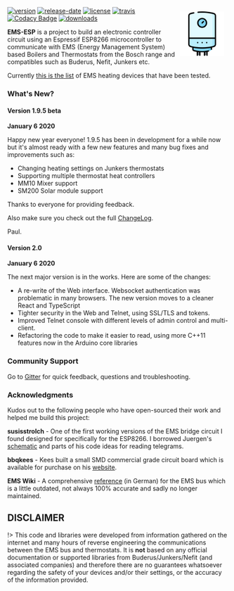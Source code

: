 <img style="margin: 10px 10px; float:right; width:20%" src="_media/boiler.svg" alt="EMS-ESP Logo"></img>

[![version](https://img.shields.io/github/release/proddy/EMS-ESP.svg?label=Latest%20Release)](https://github.com/proddy/EMS-ESP/blob/master/CHANGELOG.md)
[![release-date](https://img.shields.io/github/release-date/proddy/EMS-ESP.svg?label=Released)](https://github.com/proddy/EMS-ESP/commits/master)
[![license](https://img.shields.io/github/license/proddy/EMS-ESP.svg)](LICENSE)
[![travis](https://travis-ci.com/proddy/EMS-ESP.svg?branch=master)](https://travis-ci.com/proddy/EMS-ESP)
[![Codacy Badge](https://api.codacy.com/project/badge/Grade/b8880625bdf841d4adb2829732030887)](https://app.codacy.com/app/proddy/EMS-ESP?utm_source=github.com&utm_medium=referral&utm_content=proddy/EMS-ESP&utm_campaign=Badge_Grade_Settings)
[![downloads](https://img.shields.io/github/downloads/proddy/EMS-ESP/total.svg)](https://github.com/proddy/EMS-ESP/releases)

**EMS-ESP** is a project to build an electronic controller circuit using an Espressif ESP8266 microcontroller to communicate with EMS (Energy Management System) based Boilers and Thermostats from the Bosch range and compatibles such as Buderus, Nefit, Junkers etc.

Currently [this is the list](Supported-EMS-Devices) of EMS heating devices that have been tested. 

### What's New?

<!-- tabs:start -->

#### **Version 1.9.5 beta**
**January 6 2020**

Happy new year everyone! 1.9.5 has been in development for a while now but it's almost ready with a few new features and many bug fixes and improvements such as:

- Changing heating settings on Junkers thermostats
- Supporting multiple thermostat heat controllers
- MM10 Mixer support
- SM200 Solar module support

Thanks to everyone for providing feedback.

Also make sure you check out the full [ChangeLog](https://github.com/proddy/EMS-ESP/blob/dev/CHANGELOG.md).

Paul.

#### **Version 2.0**
**January 6 2020**

The next major version is in the works. Here are some of the changes:
- A re-write of the Web interface. Websocket authentication was problematic in many browsers. The new version moves to a cleaner React and TypeScript
- Tighter security in the Web and Telnet, using SSL/TLS and tokens.
- Improved Telnet console with different levels of admin control and multi-client.
- Refactoring the code to make it easier to read, using more C++11 features now in the Arduino core libraries
 
<!-- tabs:end -->

### Community Support
Go to [Gitter](https://gitter.im/EMS-ESP/community) for quick feedback, questions and troubleshooting.

### Acknowledgments

Kudos out to the following people who have open-sourced their work and helped me build this project:

 **susisstrolch** - One of the first working versions of the EMS bridge circuit I found designed for specifically for the ESP8266. I borrowed Juergen's [schematic](https://github.com/susisstrolch/EMS-ESP12) and parts of his code ideas for reading telegrams.

 **bbqkees** - Kees built a small SMD commercial grade circuit board which is available for purchase on his [website](https://bbqkees-electronics.nl/).

 **EMS Wiki** - A comprehensive [reference](https://emswiki.thefischer.net/doku.php?id=wiki:ems:telegramme) (in German) for the EMS bus which is a little outdated, not always 100% accurate and sadly no longer maintained.


## DISCLAIMER

!> This code and libraries were developed from information gathered on the internet and many hours of reverse engineering the communications between the EMS bus and thermostats. It is **not** based on any official documentation or supported libraries from Buderus/Junkers/Nefit (and associated companies) and therefore there are no guarantees whatsoever regarding the safety of your devices and/or their settings, or the accuracy of the information provided.
